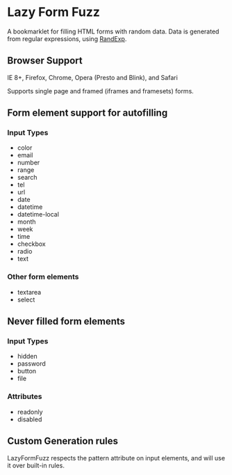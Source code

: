 # Lazy Form Fuzz
A bookmarklet for filling HTML forms with random data. 
Data is generated from regular expressions, using [RandExp](https://github.com/fent/randexp.js).

## Browser Support
IE 8+, Firefox, Chrome, Opera (Presto and Blink), and Safari

Supports single page and framed (iframes and framesets) forms.

## Form element support for autofilling
### Input Types
* color
* email
* number
* range
* search
* tel
* url
* date
* datetime
* datetime-local
* month
* week
* time
* checkbox
* radio
* text

### Other form elements
* textarea
* select

## Never filled form elements
### Input Types
* hidden
* password
* button
* file

### Attributes
* readonly
* disabled

## Custom Generation rules
LazyFormFuzz respects the pattern attribute on input elements, and will use it over built-in rules. 